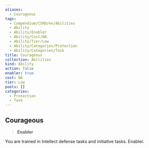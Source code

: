 ```yaml
---
aliases:
  - Courageous
tags:
  - Compendium/CSRD/en/Abilities
  - Ability
  - Ability/Enabler
  - Ability/Cost/NA
  - Ability/Tier/Low
  - Ability/Categories/Protection
  - Ability/Categories/Task
title: Courageous
collection: Abilities
kind: Ability
action: false
enabler: true
cost: NA
tier: Low
pools: []
categories:
  - Protection
  - Task
---
```

## Courageous    
>**Enabler**  
    
You are trained in Intellect defense tasks and initiative tasks. Enabler.